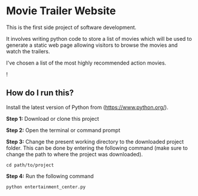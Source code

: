 # Movie Trailer Website

This is the first side project of software development. 

It involves writing python code to store a list of movies which will be used to generate a static web page allowing visitors to browse the movies and watch the trailers.

I've chosen a list of the most highly recommended action movies. 


!


## How do I run this?

Install the latest version of Python from (https://www.python.org/). 

**Step 1:** Download or clone this project

**Step 2:** Open the terminal or command prompt

**Step 3:** Change the present working directory to the downloaded project folder. This can be done by entering the following command (make sure to change the path to where the project was downloaded).

`cd path/to/project`

**Step 4:** Run the following command

`python entertainment_center.py`

